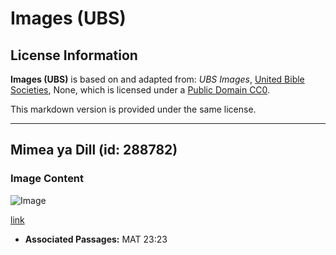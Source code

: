 # Images (UBS)

## License Information

**Images (UBS)** is based on and adapted from: _UBS Images_, [United Bible Societies](https://unitedbiblesocieties.org/), None, which is licensed under a [Public Domain CC0](https://creativecommons.org/public-domain/cc0/).

This markdown version is provided under the same license.



--------------------------------

## Mimea ya Dill (id: 288782)

### Image Content

![Image](https://cdn.aquifer.bible/aquifer-content/resources/Media/WEB-0183_dill_plant.jpg)

[link](https://cdn.aquifer.bible/aquifer-content/resources/Media/WEB-0183_dill_plant.jpg)

* **Associated Passages:** MAT 23:23

